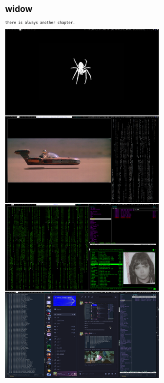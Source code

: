 # widow

```
there is always another chapter. 
```
![widow](https://github.com/seraphgrid/widow/blob/main/widow.png) 
![widow1](https://github.com/seraphgrid/widow/blob/main/widow1.png)
![widow3](https://github.com/seraphgrid/widow/blob/65c6c1a6f062966b912690cb431ff625f58a2d89/widow3.png)
![widow4](https://github.com/seraphgrid/widow/blob/main/widow4.png)


